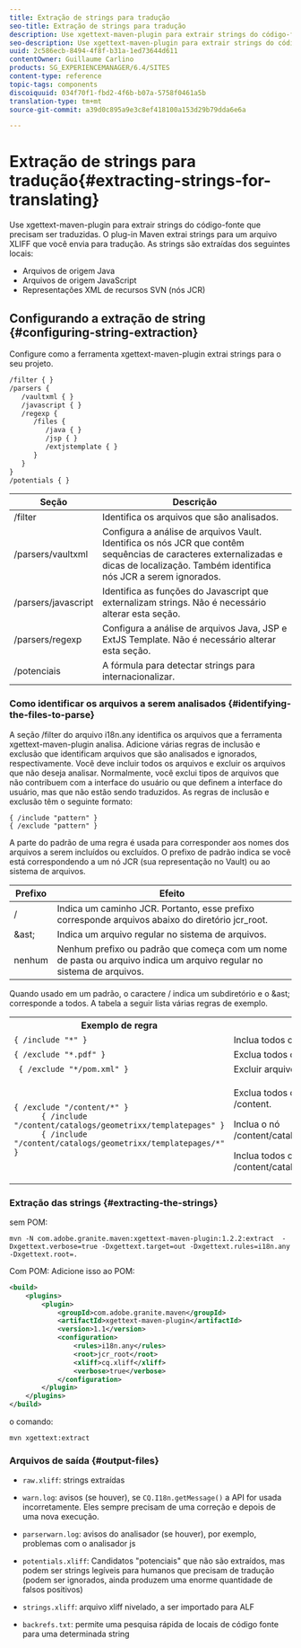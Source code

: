 ```yaml
---
title: Extração de strings para tradução
seo-title: Extração de strings para tradução
description: Use xgettext-maven-plugin para extrair strings do código-fonte que precisam ser traduzidas
seo-description: Use xgettext-maven-plugin para extrair strings do código-fonte que precisam ser traduzidas
uuid: 2c586ecb-8494-4f8f-b31a-1ed73644d611
contentOwner: Guillaume Carlino
products: SG_EXPERIENCEMANAGER/6.4/SITES
content-type: reference
topic-tags: components
discoiquuid: 034f70f1-fbd2-4f6b-b07a-5758f0461a5b
translation-type: tm+mt
source-git-commit: a39d0c895a9e3c8ef418100a153d29b79dda6e6a

---
```



# Extração de strings para tradução{#extracting-strings-for-translating}

Use xgettext-maven-plugin para extrair strings do código-fonte que precisam ser traduzidas. O plug-in Maven extrai strings para um arquivo XLIFF que você envia para tradução. As strings são extraídas dos seguintes locais:

* Arquivos de origem Java
* Arquivos de origem JavaScript
* Representações XML de recursos SVN (nós JCR)

## Configurando a extração de string {#configuring-string-extraction}

Configure como a ferramenta xgettext-maven-plugin extrai strings para o seu projeto.

```xml
/filter { }
/parsers {
   /vaultxml { }
   /javascript { }
   /regexp {
      /files {
         /java { } 
         /jsp { }
         /extjstemplate { }
      }
   }
}
/potentials { }
```

| Seção | Descrição |
|---|---|
| /filter | Identifica os arquivos que são analisados. |
| /parsers/vaultxml | Configura a análise de arquivos Vault. Identifica os nós JCR que contêm sequências de caracteres externalizadas e dicas de localização. Também identifica nós JCR a serem ignorados. |
| /parsers/javascript | Identifica as funções do Javascript que externalizam strings. Não é necessário alterar esta seção. |
| /parsers/regexp | Configura a análise de arquivos Java, JSP e ExtJS Template. Não é necessário alterar esta seção. |
| /potenciais | A fórmula para detectar strings para internacionalizar. |

### Como identificar os arquivos a serem analisados {#identifying-the-files-to-parse}

A seção /filter do arquivo i18n.any identifica os arquivos que a ferramenta xgettext-maven-plugin analisa. Adicione várias regras de inclusão e exclusão que identificam arquivos que são analisados e ignorados, respectivamente. Você deve incluir todos os arquivos e excluir os arquivos que não deseja analisar. Normalmente, você exclui tipos de arquivos que não contribuem com a interface do usuário ou que definem a interface do usuário, mas que não estão sendo traduzidos. As regras de inclusão e exclusão têm o seguinte formato:

```
{ /include "pattern" }
{ /exclude "pattern" }
```

A parte do padrão de uma regra é usada para corresponder aos nomes dos arquivos a serem incluídos ou excluídos. O prefixo de padrão indica se você está correspondendo a um nó JCR (sua representação no Vault) ou ao sistema de arquivos.

| Prefixo | Efeito |
|---|---|
| / | Indica um caminho JCR. Portanto, esse prefixo corresponde arquivos abaixo do diretório jcr_root. |
|  &amp;ast; | Indica um arquivo regular no sistema de arquivos. |
| nenhum | Nenhum prefixo ou padrão que começa com um nome de pasta ou arquivo indica um arquivo regular no sistema de arquivos. |

Quando usado em um padrão, o caractere / indica um subdiretório e o &amp;ast; corresponde a todos. A tabela a seguir lista várias regras de exemplo.

<table> 
 <tbody> 
  <tr> 
   <th>Exemplo de regra</th> 
   <th>Efeito</th> 
  </tr> 
  <tr> 
   <td><code>{ /include "*" }</code></td> 
   <td>Inclua todos os arquivos.</td> 
  </tr> 
  <tr> 
   <td><code>{ /exclude "*.pdf" }</code></td> 
   <td>Exclua todos os arquivos PDF.</td> 
  </tr> 
  <tr> 
   <td><code> { /exclude "*/pom.xml" }</code></td> 
   <td>Excluir arquivos POM.</td> 
  </tr> 
  <tr> 
   <td><code class="code">{ /exclude "/content/*" }
      { /include "/content/catalogs/geometrixx/templatepages" }
      { /include "/content/catalogs/geometrixx/templatepages/*" }</code></td> 
   <td><p>Exclua todos os arquivos abaixo do nó /content.</p> <p>Inclua o nó /content/catalogs/geometrixx/templatepages.</p> <p>Inclua todos os nós filhos de /content/catalogs/geometrixx/templatepages.</p> </td> 
  </tr> 
 </tbody> 
</table>

### Extração das strings {#extracting-the-strings}

sem POM:

```shell
mvn -N com.adobe.granite.maven:xgettext-maven-plugin:1.2.2:extract  -Dxgettext.verbose=true -Dxgettext.target=out -Dxgettext.rules=i18n.any -Dxgettext.root=.
```

Com POM: Adicione isso ao POM:

```xml
<build>
    <plugins>
        <plugin>
            <groupId>com.adobe.granite.maven</groupId>
            <artifactId>xgettext-maven-plugin</artifactId>
            <version>1.1</version>
            <configuration>
                <rules>i18n.any</rules>
                <root>jcr_root</root>
                <xliff>cq.xliff</xliff>
                <verbose>true</verbose>
            </configuration>
        </plugin>
    </plugins>
</build>
```

o comando:

```shell
mvn xgettext:extract
```

### Arquivos de saída {#output-files}

* `raw.xliff`: strings extraídas
* `warn.log`: avisos (se houver), se `CQ.I18n.getMessage()` a API for usada incorretamente. Eles sempre precisam de uma correção e depois de uma nova execução.

* `parserwarn.log`: avisos do analisador (se houver), por exemplo, problemas com o analisador js
* `potentials.xliff`: Candidatos &quot;potenciais&quot; que não são extraídos, mas podem ser strings legíveis para humanos que precisam de tradução (podem ser ignorados, ainda produzem uma enorme quantidade de falsos positivos)
* `strings.xliff`: arquivo xliff nivelado, a ser importado para ALF
* `backrefs.txt`: permite uma pesquisa rápida de locais de código fonte para uma determinada string

